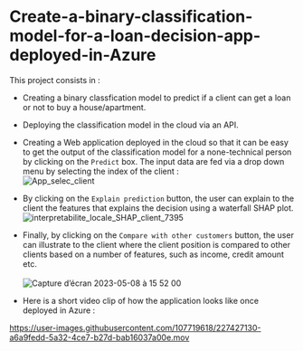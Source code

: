 # Create-a-binary-classification-model-for-a-loan-decision-app-deployed-in-Azure

This project consists in :<br>
* Creating a binary classfication model to predict if a client can get a loan or not to buy a house/apartment.<br>
* Deploying the classification model in the cloud via an API.<br>
* Creating a Web application deployed in the cloud so that it can be easy to get the output of the classification model for a none-technical person by clicking on the `Predict` box. The input data are fed via a drop down menu by selecting the index of the client :<br>
![App_selec_client](https://user-images.githubusercontent.com/107719618/236840897-59afab27-9316-4da5-97b8-fa450c46c41a.png)



* By clicking on the `Explain prediction` button, the user can explain to the client the features that explains the decision using a waterfall SHAP plot.<br>
![interpretabilite_locale_SHAP_client_7395](https://user-images.githubusercontent.com/107719618/236839768-16e70226-4e28-4e46-8500-399625cbee67.png)

* Finally, by clicking on the `Compare with other customers` button, the user can illustrate to the client where the client position is compared to other clients based on a number of features, such as income, credit amount etc.<br><br>
![Capture d’écran 2023-05-08 à 15 52 00](https://user-images.githubusercontent.com/107719618/236842562-a0c197d5-6728-44d6-90f2-5c37203bc0bb.png)



* Here is a short video clip of how the application looks like once deployed in Azure :<br>

https://user-images.githubusercontent.com/107719618/227427130-a6a9fedd-5a32-4ce7-b27d-bab16037a00e.mov

